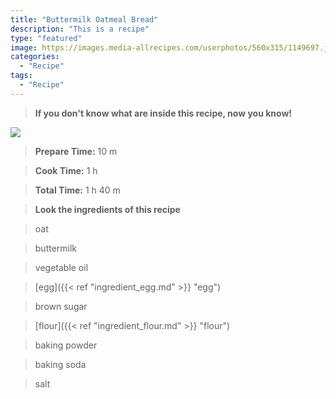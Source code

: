 ```yaml
---
title: "Buttermilk Oatmeal Bread"
description: "This is a recipe"
type: "featured"
image: https://images.media-allrecipes.com/userphotos/560x315/1149697.jpg
categories: 
  - "Recipe"
tags: 
  - "Recipe"
---
```



>**If you don't know what are inside this recipe, now you know!**

![](../images/Recipes-Banner.jpg)
> **Prepare Time:** 10 m


> **Cook Time:** 1 h


> **Total Time:** 1 h 40 m

> **Look the ingredients of this recipe**

> oat

> buttermilk

> vegetable oil

> [egg]({{< ref "ingredient_egg.md" >}} "egg")

> brown sugar

> [flour]({{< ref "ingredient_flour.md" >}} "flour")

> baking powder

> baking soda

> salt

